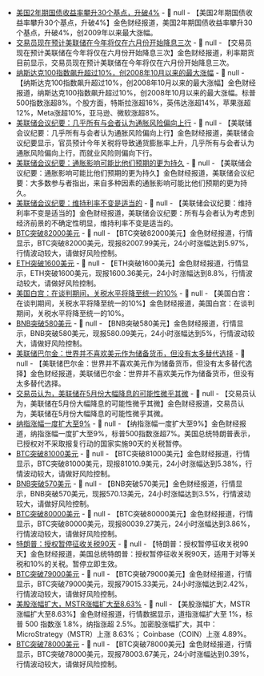 - [美国2年期国债收益率攀升30个基点，升破4%]() - 📰 null - 【美国2年期国债收益率攀升30个基点，升破4%】金色财经报道，美国2年期国债收益率攀升30个基点，升破4%，创2009年以来最大涨幅。
- [交易员现在预计美联储在今年将仅在六月份开始降息三次](https://flash.jin10.com/detail/20250410020328015800) - 📰 null - 【交易员现在预计美联储在今年将仅在六月份开始降息三次】金色财经报道，利率期货目前显示，交易员现在预计美联储在今年将仅在六月份开始降息三次。
- [纳斯达克100指数飙升超过10%，创2008年10月以来的最大涨幅]() - 📰 null - 【纳斯达克100指数飙升超过10%，创2008年10月以来的最大涨幅】金色财经报道，纳斯达克100指数飙升超过10%，创2008年10月以来的最大涨幅。标普500指数涨超8%。个股方面，特斯拉涨超16%，英伟达涨超14%，苹果涨超12%，Meta涨超10%，亚马逊、微软涨超8%。
- [美联储会议纪要：几乎所有与会者认为通胀风险偏向上行](https://www.cls.cn/detail/1999044) - 📰 null - 【美联储会议纪要：几乎所有与会者认为通胀风险偏向上行】金色财经报道，美联储会议纪要显示，官员预计今年关税将导致通货膨胀率上升，几乎所有与会者认为通胀风险偏向上行，而就业风险则偏向下行。
- [美联储会议纪要：通胀影响可能比他们预期的更为持久]() - 📰 null - 【美联储会议纪要：通胀影响可能比他们预期的更为持久】金色财经报道，美联储会议纪要：大多数参与者指出，来自多种因素的通胀影响可能比他们预期的更为持久。
- [美联储会议纪要：维持利率不变是适当的]() - 📰 null - 【美联储会议纪要：维持利率不变是适当的】金色财经报道，美联储会议纪要：所有与会者认为考虑到经济前景的不确定性明显，维持利率不变是适当的。
- [BTC突破82000美元]() - 📰 null - 【BTC突破82000美元】金色财经报道，行情显示，BTC突破82000美元，现报82007.99美元，24小时涨幅达到5.97%，行情波动较大，请做好风险控制。
- [ETH突破1600美元]() - 📰 null - 【ETH突破1600美元】金色财经报道，行情显示，ETH突破1600美元，现报1600.36美元，24小时涨幅达到8.8%，行情波动较大，请做好风险控制。
- [美国白宫：在谈判期间，关税水平将降至统一的10%](https://flash.jin10.com/detail/20250410013943624800) - 📰 null - 【美国白宫：在谈判期间，关税水平将降至统一的10%】金色财经报道，美国白宫：在谈判期间，关税水平将降至统一的10%。
- [BNB突破580美元]() - 📰 null - 【BNB突破580美元】金色财经报道，行情显示，BNB突破580美元，现报580.09美元，24小时涨幅达到5%，行情波动较大，请做好风险控制。
- [美联储巴尔金：世界并不喜欢美元作为储备货币，但没有太多替代选择](https://flash.jin10.com/detail/20250410012947820800) - 📰 null - 【美联储巴尔金：世界并不喜欢美元作为储备货币，但没有太多替代选择】金色财经报道，美联储巴尔金：世界并不喜欢美元作为储备货币，但没有太多替代选择。
- [交易员认为，美联储在5月份大幅降息的可能性微乎其微](https://flash.jin10.com/detail/20250410013228743800) - 📰 null - 【交易员认为，美联储在5月份大幅降息的可能性微乎其微】金色财经报道，交易员认为，美联储在5月份大幅降息的可能性微乎其微。
- [纳指涨幅一度扩大至9%]() - 📰 null - 【纳指涨幅一度扩大至9%】金色财经报道，纳指涨幅一度扩大至9%，标普500指数涨超7%。美国总统特朗普表示，已授权对不采取报复行动的国家实施90天的关税暂停。
- [BTC突破81000美元]() - 📰 null - 【BTC突破81000美元】金色财经报道，行情显示，BTC突破81000美元，现报81010.9美元，24小时涨幅达到5.38%，行情波动较大，请做好风险控制。
- [BNB突破570美元]() - 📰 null - 【BNB突破570美元】金色财经报道，行情显示，BNB突破570美元，现报570.13美元，24小时涨幅达到3.5%，行情波动较大，请做好风险控制。
- [BTC突破80000美元]() - 📰 null - 【BTC突破80000美元】金色财经报道，行情显示，BTC突破80000美元，现报80039.27美元，24小时涨幅达到3.86%，行情波动较大，请做好风险控制。
- [特朗普：授权暂停征收关税90天](https://flash.jin10.com/detail/20250410012054910800) - 📰 null - 【特朗普：授权暂停征收关税90天】金色财经报道，美国总统特朗普：授权暂停征收关税90天，适用于对等关税和10%的关税。暂停立即生效。
- [BTC突破79000美元]() - 📰 null - 【BTC突破79000美元】金色财经报道，行情显示，BTC突破79000美元，现报79015.33美元，24小时涨幅达到2.42%，行情波动较大，请做好风险控制。
- [美股涨幅扩大，MSTR涨幅扩大至8.63%]() - 📰 null - 【美股涨幅扩大，MSTR涨幅扩大至8.63%】金色财经报道，行情数据显示，道指涨幅扩大至 1%，标普 500 指数涨 1.8%，纳指涨超 2.5%。加密股涨幅扩大，其中： 
MicroStrategy（MSTR）上涨 8.63%； 
Coinbase（COIN）上涨 4.89%。
- [BTC突破78000美元]() - 📰 null - 【BTC突破78000美元】金色财经报道，行情显示，BTC突破78000美元，现报78003.67美元，24小时涨幅达到0.39%，行情波动较大，请做好风险控制。
